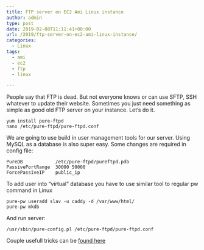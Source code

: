 ```yaml
---
title: FTP server on EC2 Ami Linux instance
author: admin
type: post
date: 2019-02-08T11:11:41+00:00
url: /2019/ftp-server-on-ec2-ami-linux-instance/
categories:
  - Linux
tags:
  - ami
  - ec2
  - ftp
  - linux

---
```

People say that FTP is dead. But not everyone knows or can use SFTP, SSH whatever to update their website. Sometimes you just need something as simple as good old FTP server on your instance. Let&#8217;s do it.

<!--more-->

```shell
yum install pure-ftpd
nano /etc/pure-ftpd/pure-ftpd.conf
```

We are going to use build in user management tools for our server. Using MySQL as a database is also super easy. Some changes are required in config file:

```
PureDB            /etc/pure-ftpd/pureftpd.pdb
PassivePortRange  30000 50000
ForcePassiveIP    public_ip
```

To add user into &#8220;virtual&#8221; database you have to use similar tool to regular pw command in Linux  


```shell
pure-pw useradd slav -u caddy -d /var/www/html/
pure-pw mkdb
```

And run server:

`/usr/sbin/pure-config.pl /etc/pure-ftpd/pure-ftpd.conf`

Couple usefull tricks can be [found here](https://help.ubuntu.com/community/PureFTP)